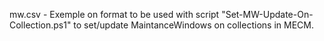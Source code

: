 mw.csv - Exemple on format to be used with script "Set-MW-Update-On-Collection.ps1" to set/update MaintanceWindows on collections in MECM.

